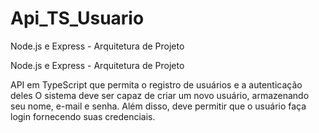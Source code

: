 # Api_TS_Usuario
Node.js e Express - Arquitetura de Projeto


Node.js e Express - Arquitetura de Projeto

API em TypeScript que permita o registro de usuários e a autenticação deles 
O sistema deve ser capaz de criar um novo usuário, armazenando seu nome, e-mail e senha. 
Além disso, deve permitir que o usuário faça login fornecendo suas credenciais.
